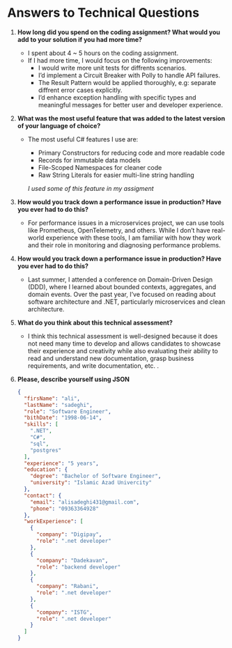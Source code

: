 # Answers to Technical Questions

1. **How long did you spend on the coding assignment? What would you add to your solution if you had more time?**
   - I spent about 4 ~ 5 hours on the coding assignment.
   - If I had more time, I would focus on the following improvements:
     - I would write more unit tests for diffrents scenarios.
     - I’d implement a Circuit Breaker with Polly to handle API failures.
     - The Result Pattern would be applied thoroughly, e.g: separate diffrent error cases explicitly.
     - I’d enhance exception handling with specific types and meaningful messages for better user and developer experience.

2. **What was the most useful feature that was added to the latest version of your language of choice?**
   - The most useful C# features I use are:
     - Primary Constructors for reducing code and more readable code
     - Records for immutable data models
     - File-Scoped Namespaces for cleaner code
     - Raw String Literals for easier multi-line string handling
       
     *I used some of this feature in my assigment*

3. **How would you track down a performance issue in production? Have you ever had to do this?**
     - For performance issues in a microservices project, we can use tools like Prometheus, OpenTelemetry, and others. While I don’t have real-world experience with these tools, I am familiar with how they work and their role in monitoring and diagnosing performance problems.

4. **How would you track down a performance issue in production? Have you ever had to do this?**
     - Last summer, I attended a conference on Domain-Driven Design (DDD), where I learned about bounded contexts, aggregates, and domain events. Over the past year, I’ve focused on reading about software architecture and .NET, particularly microservices and clean architecture.

5. **What do you think about this technical assessment?**
    - I think this technical assessment is well-designed because it does not need many time to develop and allows candidates to showcase their experience and creativity while also evaluating their ability to read and understand new documentation, grasp business requirements, and write documentation, etc. .
  
6. **Please, describe yourself using JSON**
    ```json
    {
      "firsName": "ali",
      "lastName": "sadeghi",
      "role": "Software Engineer",
      "bithDate": "1998-06-14",
      "skills": [
        ".NET",
        "C#",
        "sql",
        "postgres"
      ],
      "experience": "5 years",
      "education": {
        "degree": "Bachelor of Software Engineer",
        "university": "Islamic Azad Univercity"
      },
      "contact": {
        "email": "alisadeghi431@gmail.com",
        "phone": "09363364928"
      },
      "workExperience": [
        {
          "company": "Digipay",
          "role": ".net developer"
        },
        {
          "company": "Dadekavan",
          "role": "backend developer"
        },
        {
          "company": "Rabani",
          "role": ".net developer"
        },
        {
          "company": "ISTG",
          "role": ".net developer"
        }
      ]
    }
